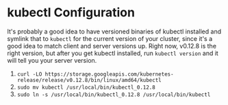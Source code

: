 # kubectl Configuration

It's probably a good idea to have versioned binaries
of kubectl installed and symlink that to `kubectl`
for the current version of your cluster, since it's a good idea
to match client and server versions up.  Right now, v0.12.8
is the right version, but after you get kubectl installed,
run `kubectl version` and it will tell you your server version.

1. `curl -LO https://storage.googleapis.com/kubernetes-release/release/v0.12.8/bin/linux/amd64/kubectl`
2. `sudo mv kubectl /usr/local/bin/kubectl_0.12.8`
3. `sudo ln -s /usr/local/bin/kubectl_0.12.8 /usr/local/bin/kubectl`
